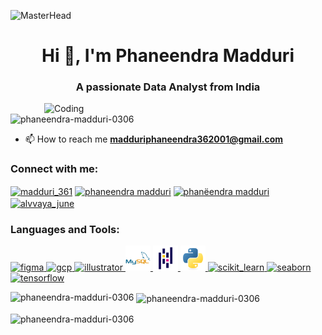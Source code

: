 ![MasterHead](https://i.ibb.co/3fQfVbH/Beige-Modern-Sunflower-Linked-In-Banner.png)
<h1 align="center">Hi 👋, I'm Phaneendra Madduri</h1>
<h3 align="center">A passionate Data Analyst from India</h3>
<img align="right" alt="Coding" width="450" src="https://i.ibb.co/dtCnGJW/animation-640-lcadm2y8.gif">

<p align="left"> <img src="https://komarev.com/ghpvc/?username=phaneendra-madduri-0306&label=Profile%20views&color=0e75b6&style=flat" alt="phaneendra-madduri-0306" /> </p>

- 📫 How to reach me **madduriphaneendra362001@gmail.com**

<h3 align="left">Connect with me:</h3>
<p align="left">
<a href="https://twitter.com/madduri_361" target="blank"><img align="center" src="https://raw.githubusercontent.com/rahuldkjain/github-profile-readme-generator/master/src/images/icons/Social/twitter.svg" alt="madduri_361" height="30" width="40" /></a>
<a href="https://www.linkedin.com/in/phaneendra-madduri-12a992198" target="blank"><img align="center" src="https://raw.githubusercontent.com/rahuldkjain/github-profile-readme-generator/master/src/images/icons/Social/linked-in-alt.svg" alt="phaneendra madduri" height="30" width="40" /></a>
<a href="https://kaggle.com/phanendramadduri " target="blank"><img align="center" src="https://raw.githubusercontent.com/rahuldkjain/github-profile-readme-generator/master/src/images/icons/Social/kaggle.svg" alt="phanëendra madduri" height="30" width="40" /></a>
<a href="https://instagram.com/alvvays_june" target="blank"><img align="center" src="https://raw.githubusercontent.com/rahuldkjain/github-profile-readme-generator/master/src/images/icons/Social/instagram.svg" alt="alvvaya_june" height="30" width="40" /></a>
</p>

<h3 align="left">Languages and Tools:</h3>
<p align="left">  </a> <a href="https://www.figma.com/" target="_blank" rel="noreferrer"> <img src="https://www.vectorlogo.zone/logos/figma/figma-icon.svg" alt="figma" width="40" height="40"/> </a> <a href="https://cloud.google.com" target="_blank" rel="noreferrer"> <img src="https://www.vectorlogo.zone/logos/google_cloud/google_cloud-icon.svg" alt="gcp" width="40" height="40"/> </a> <a href="https://www.adobe.com/in/products/illustrator.html" target="_blank" rel="noreferrer"> <img src="https://www.vectorlogo.zone/logos/adobe_illustrator/adobe_illustrator-icon.svg" alt="illustrator" width="40" height="40"/> </a>  <a href="https://www.mysql.com/" target="_blank" rel="noreferrer"> <img src="https://raw.githubusercontent.com/devicons/devicon/master/icons/mysql/mysql-original-wordmark.svg" alt="mysql" width="40" height="40"/> </a> <a href="https://pandas.pydata.org/" target="_blank" rel="noreferrer"> <img src="https://raw.githubusercontent.com/devicons/devicon/2ae2a900d2f041da66e950e4d48052658d850630/icons/pandas/pandas-original.svg" alt="pandas" width="40" height="40"/> </a> <a href="https://www.python.org" target="_blank" rel="noreferrer"> <img src="https://raw.githubusercontent.com/devicons/devicon/master/icons/python/python-original.svg" alt="python" width="40" height="40"/> </a> <a href="https://scikit-learn.org/" target="_blank" rel="noreferrer"> <img src="https://upload.wikimedia.org/wikipedia/commons/0/05/Scikit_learn_logo_small.svg" alt="scikit_learn" width="40" height="40"/> </a> <a href="https://seaborn.pydata.org/" target="_blank" rel="noreferrer"> <img src="https://seaborn.pydata.org/_images/logo-mark-lightbg.svg" alt="seaborn" width="40" height="40"/> </a> <a href="https://www.tensorflow.org" target="_blank" rel="noreferrer"> <img src="https://www.vectorlogo.zone/logos/tensorflow/tensorflow-icon.svg" alt="tensorflow" width="40" height="40"/> </a> </p>

<p><img align="left" src="https://github-readme-stats.vercel.app/api/top-langs?username=phaneendra-madduri-0306&show_icons=true&locale=en&layout=compact" alt="phaneendra-madduri-0306" /></p>

<p>&nbsp;<img align="center" src="https://github-readme-stats.vercel.app/api?username=phaneendra-madduri-0306&show_icons=true&locale=en" alt="phaneendra-madduri-0306" /></p>

<p><img align="center" src="https://github-readme-streak-stats.herokuapp.com/?user=phaneendra-madduri-0306&" alt="phaneendra-madduri-0306" /></p>
